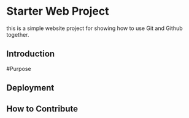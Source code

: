 # Starter Web Project
this is a simple website project for showing how to use Git and Github together.
## Introduction

#Purpose

## Deployment    

## How to Contribute